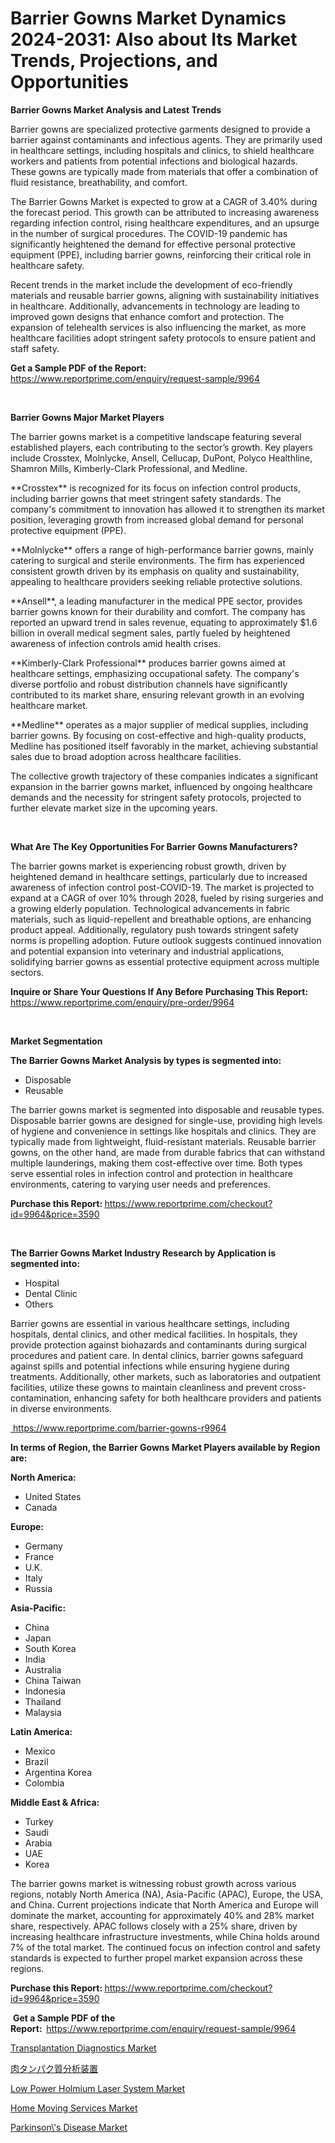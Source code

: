 <p><h1>Barrier Gowns Market Dynamics 2024-2031: Also about Its Market Trends, Projections, and Opportunities</h1></p><p><strong>Barrier Gowns Market Analysis and Latest Trends</strong></p>
<p><p>Barrier gowns are specialized protective garments designed to provide a barrier against contaminants and infectious agents. They are primarily used in healthcare settings, including hospitals and clinics, to shield healthcare workers and patients from potential infections and biological hazards. These gowns are typically made from materials that offer a combination of fluid resistance, breathability, and comfort.</p><p>The Barrier Gowns Market is expected to grow at a CAGR of 3.40% during the forecast period. This growth can be attributed to increasing awareness regarding infection control, rising healthcare expenditures, and an upsurge in the number of surgical procedures. The COVID-19 pandemic has significantly heightened the demand for effective personal protective equipment (PPE), including barrier gowns, reinforcing their critical role in healthcare safety.</p><p>Recent trends in the market include the development of eco-friendly materials and reusable barrier gowns, aligning with sustainability initiatives in healthcare. Additionally, advancements in technology are leading to improved gown designs that enhance comfort and protection. The expansion of telehealth services is also influencing the market, as more healthcare facilities adopt stringent safety protocols to ensure patient and staff safety.</p></p>
<p><strong>Get a Sample PDF of the Report:&nbsp;</strong> <a href="https://www.reportprime.com/enquiry/request-sample/9964">https://www.reportprime.com/enquiry/request-sample/9964</a></p>
<p>&nbsp;</p>
<p><strong>Barrier Gowns Major Market Players</strong></p>
<p><p>The barrier gowns market is a competitive landscape featuring several established players, each contributing to the sector’s growth. Key players include Crosstex, Molnlycke, Ansell, Cellucap, DuPont, Polyco Healthline, Shamron Mills, Kimberly-Clark Professional, and Medline.</p><p>**Crosstex** is recognized for its focus on infection control products, including barrier gowns that meet stringent safety standards. The company's commitment to innovation has allowed it to strengthen its market position, leveraging growth from increased global demand for personal protective equipment (PPE).</p><p>**Molnlycke** offers a range of high-performance barrier gowns, mainly catering to surgical and sterile environments. The firm has experienced consistent growth driven by its emphasis on quality and sustainability, appealing to healthcare providers seeking reliable protective solutions.</p><p>**Ansell**, a leading manufacturer in the medical PPE sector, provides barrier gowns known for their durability and comfort. The company has reported an upward trend in sales revenue, equating to approximately $1.6 billion in overall medical segment sales, partly fueled by heightened awareness of infection controls amid health crises.</p><p>**Kimberly-Clark Professional** produces barrier gowns aimed at healthcare settings, emphasizing occupational safety. The company's diverse portfolio and robust distribution channels have significantly contributed to its market share, ensuring relevant growth in an evolving healthcare market.</p><p>**Medline** operates as a major supplier of medical supplies, including barrier gowns. By focusing on cost-effective and high-quality products, Medline has positioned itself favorably in the market, achieving substantial sales due to broad adoption across healthcare facilities.</p><p>The collective growth trajectory of these companies indicates a significant expansion in the barrier gowns market, influenced by ongoing healthcare demands and the necessity for stringent safety protocols, projected to further elevate market size in the upcoming years.</p></p>
<p>&nbsp;</p>
<p><strong>What Are The Key Opportunities For Barrier Gowns Manufacturers?</strong></p>
<p><p>The barrier gowns market is experiencing robust growth, driven by heightened demand in healthcare settings, particularly due to increased awareness of infection control post-COVID-19. The market is projected to expand at a CAGR of over 10% through 2028, fueled by rising surgeries and a growing elderly population. Technological advancements in fabric materials, such as liquid-repellent and breathable options, are enhancing product appeal. Additionally, regulatory push towards stringent safety norms is propelling adoption. Future outlook suggests continued innovation and potential expansion into veterinary and industrial applications, solidifying barrier gowns as essential protective equipment across multiple sectors.</p></p>
<p><strong>Inquire or Share Your Questions If Any Before Purchasing This Report:</strong> <a href="https://www.reportprime.com/enquiry/pre-order/9964">https://www.reportprime.com/enquiry/pre-order/9964</a></p>
<p>&nbsp;</p>
<p><strong>Market Segmentation</strong></p>
<p><strong>The Barrier Gowns Market Analysis by types is segmented into:</strong></p>
<p><ul><li>Disposable</li><li>Reusable</li></ul></p>
<p><p>The barrier gowns market is segmented into disposable and reusable types. Disposable barrier gowns are designed for single-use, providing high levels of hygiene and convenience in settings like hospitals and clinics. They are typically made from lightweight, fluid-resistant materials. Reusable barrier gowns, on the other hand, are made from durable fabrics that can withstand multiple launderings, making them cost-effective over time. Both types serve essential roles in infection control and protection in healthcare environments, catering to varying user needs and preferences.</p></p>
<p><strong>Purchase this Report:&nbsp;</strong><a href="https://www.reportprime.com/checkout?id=9964&price=3590">https://www.reportprime.com/checkout?id=9964&price=3590</a></p>
<p>&nbsp;</p>
<p><strong>The Barrier Gowns Market Industry Research by Application is segmented into:</strong></p>
<p><ul><li>Hospital</li><li>Dental Clinic</li><li>Others</li></ul></p>
<p><p>Barrier gowns are essential in various healthcare settings, including hospitals, dental clinics, and other medical facilities. In hospitals, they provide protection against biohazards and contaminants during surgical procedures and patient care. In dental clinics, barrier gowns safeguard against spills and potential infections while ensuring hygiene during treatments. Additionally, other markets, such as laboratories and outpatient facilities, utilize these gowns to maintain cleanliness and prevent cross-contamination, enhancing safety for both healthcare providers and patients in diverse environments.</p></p>
<p><a href="https://www.reportprime.com/barrier-gowns-r9964">&nbsp;https://www.reportprime.com/barrier-gowns-r9964</a></p>
<p><strong>In terms of Region, the Barrier Gowns Market Players available by Region are:</strong></p>
<p>
    <p> <strong> North America: </strong>
        <ul>
            <li>United States</li>
            <li>Canada</li>
        </ul>
        </p> 
    <p> <strong> Europe: </strong>
        <ul>
            <li>Germany</li>
            <li>France</li>
            <li>U.K.</li>
            <li>Italy</li>
            <li>Russia</li>
        </ul>
        </p> 
    <p> <strong> Asia-Pacific: </strong>
        <ul>
            <li>China</li>
            <li>Japan</li>
            <li>South Korea</li>
            <li>India</li>
            <li>Australia</li>
            <li>China Taiwan</li>
            <li>Indonesia</li>
            <li>Thailand</li>
            <li>Malaysia</li>
        </ul>
        </p> 
    <p> <strong> Latin America: </strong>
        <ul>
            <li>Mexico</li>
            <li>Brazil</li>
            <li>Argentina Korea</li>
            <li>Colombia</li>
        </ul>
        </p> 
    <p> <strong> Middle East & Africa: </strong>
        <ul>
            <li>Turkey</li>
            <li>Saudi</li>
            <li>Arabia</li>
            <li>UAE</li>
            <li>Korea</li>
        </ul>
    </p>
    </p>
<p><p>The barrier gowns market is witnessing robust growth across various regions, notably North America (NA), Asia-Pacific (APAC), Europe, the USA, and China. Current projections indicate that North America and Europe will dominate the market, accounting for approximately 40% and 28% market share, respectively. APAC follows closely with a 25% share, driven by increasing healthcare infrastructure investments, while China holds around 7% of the total market. The continued focus on infection control and safety standards is expected to further propel market expansion across these regions.</p></p>
<p><strong>Purchase this Report: </strong><a href="https://www.reportprime.com/checkout?id=9964&price=3590">https://www.reportprime.com/checkout?id=9964&price=3590</a></p>
<p>&nbsp;<strong>Get a Sample PDF of the Report:&nbsp;&nbsp;</strong><a href="https://www.reportprime.com/enquiry/request-sample/9964">https://www.reportprime.com/enquiry/request-sample/9964</a></p>
<p><strong></strong></p>
<p><p><a href="https://medium.com/@kavonhansen2022/the-transplantation-diagnostics-market-has-experienced-impressive-growth-in-recent-years-3ae57eda6ce2">Transplantation Diagnostics Market</a></p><p><a href="https://medium.com/@erlenegcfeenan/%E8%82%89%E7%94%A8%E3%82%BF%E3%83%B3%E3%83%91%E3%82%AF%E8%B3%AA%E5%88%86%E6%9E%90%E6%A9%9F%E5%99%A8%E5%B8%82%E5%A0%B4%E3%81%AE%E6%88%90%E9%95%B7-%E5%B8%82%E5%A0%B4%E3%82%BB%E3%82%B0%E3%83%A1%E3%83%B3%E3%83%86%E3%83%BC%E3%82%B7%E3%83%A7%E3%83%B3-%E5%9C%B0%E5%9F%9F%E5%88%86%E6%9E%90-%E4%B8%96%E7%95%8C%E4%BA%88%E6%B8%AC2031-c4c83318e619">肉タンパク質分析装置</a></p><p><a href="https://issuu.com/reportprime-2/docs/low-power-holmium-laser-system-mark_70b586e145fafd">Low Power Holmium Laser System Market</a></p><p><a href="https://www.linkedin.com/pulse/home-moving-services-market-trends-analysis-opportunities-ytouc?trackingId=fycT4evkSsKku%2F03OcPy7A%3D%3D">Home Moving Services Market</a></p><p><a href="https://medium.com/@kavonhansen2022/the-global-parkinson-s-disease-market-is-at-the-forefront-of-innovation-driving-rapid-industry-88e60949ac1a?postPublishedType=initial">Parkinson\'s Disease Market</a></p></p>